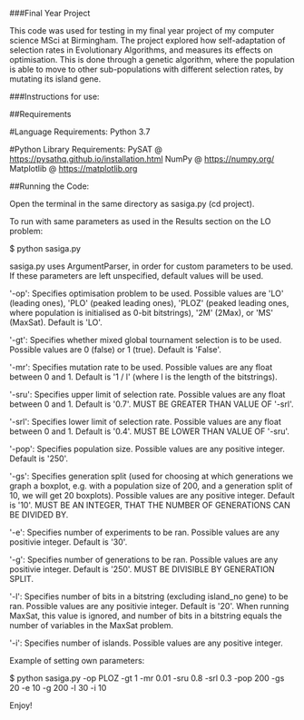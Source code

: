 ###Final Year Project

This code was used for testing in my final year project of my computer science MSci at Birmingham. The project explored how self-adaptation of
selection rates in Evolutionary Algorithms, and measures its effects on optimisation. This is done through a genetic algorithm, where the population
is able to move to other sub-populations with different selection rates, by mutating its island gene.


###Instructions for use:

##Requirements

#Language Requirements:
Python 3.7

#Python Library Requirements:
PySAT @ https://pysathq.github.io/installation.html
NumPy @ https://numpy.org/
Matplotlib @ https://matplotlib.org

##Running the Code:

Open the terminal in the same directory as sasiga.py (cd project).

To run with same parameters as used in the Results section on the LO problem:

$ python sasiga.py

sasiga.py uses ArgumentParser, in order for custom parameters to be used. If 
these parameters are left unspecified, default values will be used.

'-op':   Specifies optimisation problem to be used. Possible values are 'LO'
	 (leading ones), 'PLO' (peaked leading ones), 'PLOZ' (peaked leading
	 ones, where population is initialised as 0-bit bitstrings), '2M' 
	 (2Max), or 'MS' (MaxSat). Default is 'LO'.

'-gt':	 Specifies whether mixed global tournament selection is to be used.
	 Possible values are 0 (false) or 1 (true). Default is 'False'.

'-mr':	 Specifies mutation rate to be used. Possible values are any float
	 between 0 and 1. Default is '1 / l' (where l is the length of the
	 bitstrings).

'-sru':  Specifies upper limit of selection rate. Possible values are any
	 float between 0 and 1. Default is '0.7'. MUST BE GREATER THAN 
	 VALUE OF '-srl'.

'-srl':  Specifies lower limit of selection rate. Possible values are any
	 float between 0 and 1. Default is '0.4'. MUST BE LOWER THAN 
	 VALUE OF '-sru'.

'-pop':  Specifies population size. Possible values are any positive integer.
	 Default is '250'.

'-gs':	 Specifies generation split (used for choosing at which generations
	 we graph a boxplot, e.g. with a population size of 200, and a 
	 generation split of 10, we will get 20 boxplots). Possible values 
	 are any positive integer. Default is '10'. MUST BE AN INTEGER, 
	 THAT THE NUMBER OF GENERATIONS CAN BE DIVIDED BY.

'-e':	 Specifies number of experiments to be ran. Possible values are
	 any positivie integer. Default is '30'.

'-g': 	 Specifies number of generations to be ran. Possible values are
	 any positivie integer. Default is '250'. MUST BE DIVISIBLE BY 
	 GENERATION SPLIT.

'-l': 	 Specifies number of bits in a bitstring (excluding island_no gene) 
	 to be ran. Possible values are any positivie integer. Default is '20'.
	 When running MaxSat, this value is ignored, and number of bits in a 
	 bitstring equals the number of variables in the MaxSat problem.

'-i':	 Specifies number of islands. Possible values are any positive 
	 integer.



Example of setting own parameters:

$ python sasiga.py -op PLOZ -gt 1 -mr 0.01 -sru 0.8 -srl 0.3 -pop 200 -gs 20 -e 10 -g 200 -l 30 -i 10


Enjoy!